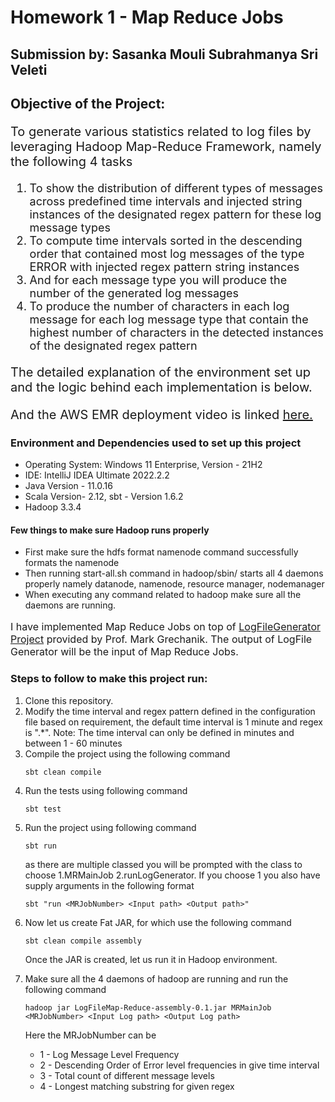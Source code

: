
<h1>Homework 1 - Map Reduce Jobs</h1>

<h2>Submission by: Sasanka Mouli Subrahmanya Sri Veleti</h2>

<h2>Objective of the Project:</h2>
<p style="font-size: 20px">To generate various statistics related to log files by leveraging Hadoop Map-Reduce Framework, namely the following 4 tasks </p>
<ol style="font-size: 18px">
<li>To show the distribution of different types of messages across predefined time intervals and injected string instances of the designated regex pattern for these log message types</li>
<li>To compute time intervals sorted in the descending order that contained most log messages of the type ERROR with injected regex pattern string instances</li>
<li>And for each message type you will produce the number of the generated log messages</li>
<li>To produce the number of characters in each log message for each log message type that contain the highest number of characters in the detected instances of the designated regex pattern</li>
</ol>
<p style="font-size: 20px">The detailed explanation of the environment set up and the logic behind each implementation is below.</p>

<p style="font-size: 20px">And the AWS EMR deployment video is linked <a href="">here.</a></p>

<h3>Environment and Dependencies used to set up this project</h3>
<ul>
    <li>Operating System: Windows 11 Enterprise, Version - 21H2</li>
    <li>IDE: IntelliJ IDEA Ultimate 2022.2.2</li>
    <li>Java Version - 11.0.16</li>
    <li>Scala Version- 2.12, sbt - Version 1.6.2 </li>
    <li>Hadoop 3.3.4</li>
</ul>

<h4>Few things to make sure Hadoop runs properly</h4>
<ul>
<li>First make sure the hdfs format namenode command successfully formats the namenode</li>
<li>Then running start-all.sh command in hadoop/sbin/ starts all 4 daemons properly namely datanode, namenode, resource manager, nodemanager</li>
<li>When executing any command related to hadoop make sure all the daemons are running.</li>
</ul>

<p style="font-size: 16px">I have implemented Map Reduce Jobs on top of <a href="https://github.com/0x1DOCD00D/CS441_Fall2022/tree/main/LogFileGenerator" target="_blank">LogFileGenerator Project</a> provided by Prof. Mark Grechanik. The output of LogFile Generator will be the input of Map Reduce Jobs.</p>

<h3>Steps to follow to make this project run:</h3>
<ol>
<li>Clone this repository.</li>
<li>Modify the time interval and regex pattern defined in the configuration file based on requirement, the default time interval is 1 minute and regex is ".*". Note: The time interval can only be defined in minutes and between 1 - 60 minutes</li>
<li>Compile the project using the following command</li>

```
sbt clean compile
```
<li>Run the tests using following command</li>

```
sbt test
```
<li>Run the project using following command</li>

```
sbt run
```

as there are multiple classed you will be prompted with the class to choose 1.MRMainJob 2.runLogGenerator.
If you choose 1 you also have supply arguments in the following format

```
sbt "run <MRJobNumber> <Input path> <Output path>"
```
<li>Now let us create Fat JAR, for which use the following command</li>

```
sbt clean compile assembly
```
Once the JAR is created, let us run it in Hadoop environment. 

<li>Make sure all the 4 daemons of hadoop are running and run the following command</li>

```
hadoop jar LogFileMap-Reduce-assembly-0.1.jar MRMainJob <MRJobNumber> <Input Log path> <Output Log path> 
```
Here the MRJobNumber can be 
<ul>
<li>1 - Log Message Level Frequency</li>
<li>2 - Descending Order of Error level frequencies in give time interval</li>
<li>3 - Total count of different message levels</li>
<li>4 - Longest matching substring for given regex</li>
</ul>
</ol>
